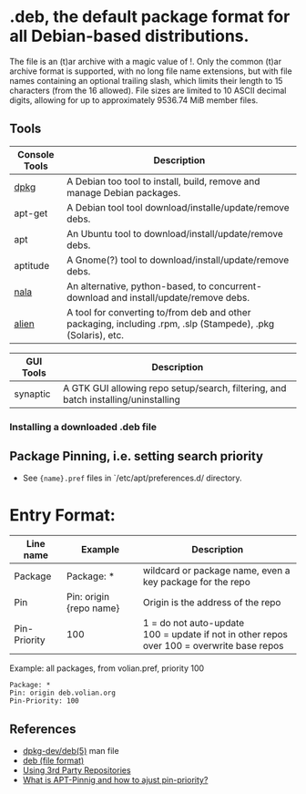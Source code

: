 # .deb, the default package format for all Debian-based distributions.

The file is an (t)ar archive with a magic value of !<arch>. Only the common (t)ar archive format is supported,
with no long file name extensions, but with file names containing an optional trailing slash,
which limits their length to 15 characters (from the 16 allowed). File sizes are limited to 10 ASCII decimal digits,
allowing for up to approximately 9536.74 MiB member files.


## Tools
| Console Tools                | Description                                                                                                  |
|------------------------------|--------------------------------------------------------------------------------------------------------------|
| [dpkg](../console/dpkg.md)   | A Debian too tool to install, build, remove and manage Debian packages.                                      |
| apt-get                      | A Debian tool tool download/installe/update/remove debs.                                                     |
| apt                          | An Ubuntu tool to download/install/update/remove debs.                                                       |
| aptitude                     | A Gnome(?) tool to download/install/update/remove debs.                                                      |
| [nala](../console/nala.md)   | An alternative, python-based, to concurrent-download and install/update/remove debs.                         |
| [alien](../console/alien.md) | A tool for converting to/from deb and other packaging, including .rpm, .slp (Stampede), .pkg (Solaris), etc. | 

| GUI Tools | Description                                                                        |
|-----------|------------------------------------------------------------------------------------|
| synaptic  | A GTK GUI allowing repo setup/search, filtering, and batch installing/uninstalling |

### Installing a downloaded .deb file



## Package Pinning, i.e. setting search priority

- See `{name}.pref` files in `/etc/apt/preferences.d/ directory.

# Entry Format:
| Line name    | Example                 | Description                                                                                      |
|--------------|-------------------------|--------------------------------------------------------------------------------------------------|
| Package      | Package: *              | wildcard or package name, even a key package for the repo                                        |
| Pin          | Pin: origin {repo name} | Origin is the address of the repo                                                                |
| Pin-Priority | 100                     | 1 = do not auto-update<br>100 = update if not in other repos<br/>over 100 = overwrite base repos |

Example: all packages, from volian.pref, priority 100
```pref
Package: *
Pin: origin deb.volian.org
Pin-Priority: 100
```


## References
- [dpkg-dev/deb(5)](https://manpages.debian.org/unstable/dpkg-dev/deb.5.en.html) man file
- [deb (file format)](https://en.wikipedia.org/wiki/Deb_(file_format))
- [Using 3rd Party Repositories](https://wiki.debian.org/DebianRepository/UseThirdParty)
- [What is APT-Pinnig and how to ajust pin-priority?](https://forums.linuxmint.com/viewtopic.php?t=95013)
